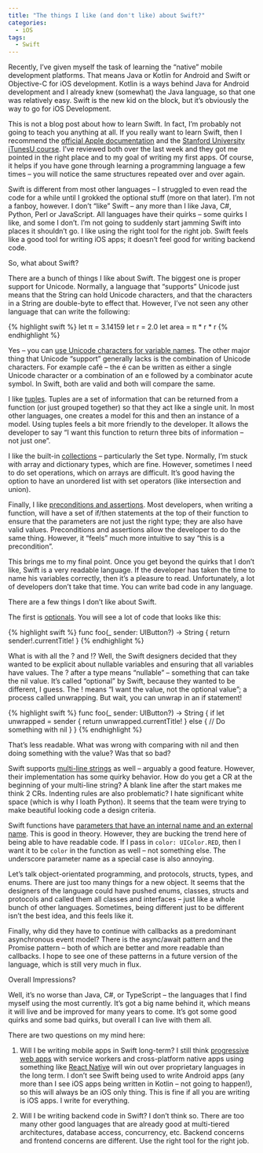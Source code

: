 ```yaml
---
title: "The things I like (and don't like) about Swift?"
categories:
  - iOS
tags:
  - Swift
---
```


Recently, I’ve given myself the task of learning the “native” mobile development platforms.  That means Java or Kotlin for Android and Swift or Objective-C for iOS development.  Kotlin is a ways behind Java for Android development and I already knew (somewhat) the Java language, so that one was relatively easy.  Swift is the new kid on the block, but it’s obviously the way to go for iOS Development.

This is not a blog post about how to learn Swift.  In fact, I’m probably not going to teach you anything at all.  If you really want to learn Swift, then I recommend the [official Apple documentation](https://developer.apple.com/library/content/documentation/Swift/Conceptual/Swift_Programming_Language/) and the [Stanford University iTunesU course](https://itunes.apple.com/us/course/developing-ios-10-apps-with-swift/id1198467120).  I’ve reviewed both over the last week and they got me pointed in the right place and to my goal of writing my first apps.  Of course, it helps if you have gone through learning a programming language a few times – you will notice the same structures repeated over and over again.

Swift is different from most other languages – I struggled to even read the code for a while until I grokked the optional stuff (more on that later).  I’m not a fanboy, however.  I don’t “like” Swift – any more than I like Java, C#, Python, Perl or JavaScript.  All languages have their quirks – some quirks I like, and some I don’t. I’m not going to suddenly start jamming Swift into places it shouldn’t go. I like using the right tool for the right job. Swift feels like a good tool for writing iOS apps; it doesn’t feel good for writing backend code.

So, what about Swift?

There are a bunch of things I like about Swift.  The biggest one is proper support for Unicode.  Normally, a language that “supports” Unicode just means that the String can hold Unicode characters, and that the characters in a String are double-byte to effect that. However, I’ve not seen any other language that can write the following:

{% highlight swift %}
let π = 3.14159
let r = 2.0
let area = π * r * r
{% endhighlight %}

Yes – you can [use Unicode characters for variable names](https://developer.apple.com/library/content/documentation/Swift/Conceptual/Swift_Programming_Language/TheBasics.html#//apple_ref/doc/uid/TP40014097-CH5-ID309). The other major thing that Unicode “support” generally lacks is the combination of Unicode characters. For example café – the é can be written as either a single Unicode character or a combination of an e followed by a combinator acute symbol. In Swift, both are valid and both will compare the same.

I like [tuples](https://developer.apple.com/library/content/documentation/Swift/Conceptual/Swift_Programming_Language/TheBasics.html#//apple_ref/doc/uid/TP40014097-CH5-ID309). Tuples are a set of information that can be returned from a function (or just grouped together) so that they act like a single unit. In most other languages, one creates a model for this and then an instance of a model. Using tuples feels a bit more friendly to the developer. It allows the developer to say “I want this function to return three bits of information – not just one”.

I like the built-in [collections](https://developer.apple.com/library/content/documentation/Swift/Conceptual/Swift_Programming_Language/CollectionTypes.html#//apple_ref/doc/uid/TP40014097-CH8-ID105) – particularly the Set type. Normally, I’m stuck with array and dictionary types, which are fine. However, sometimes I need to do set operations, which on arrays are difficult. It’s good having the option to have an unordered list with set operators (like intersection and union).

Finally, I like [preconditions and assertions](https://developer.apple.com/library/content/documentation/Swift/Conceptual/Swift_Programming_Language/TheBasics.html#//apple_ref/doc/uid/TP40014097-CH5-ID309). Most developers, when writing a function, will have a set of if/then statements at the top of their function to ensure that the parameters are not just the right type; they are also have valid values. Preconditions and assertions allow the developer to do the same thing. However, it “feels” much more intuitive to say “this is a precondition”.

This brings me to my final point. Once you get beyond the quirks that I don’t like, Swift is a very readable language. If the developer has taken the time to name his variables correctly, then it’s a pleasure to read. Unfortunately, a lot of developers don’t take that time. You can write bad code in any language.

There are a few things I don’t like about Swift.

The first is [optionals](https://developer.apple.com/library/content/documentation/Swift/Conceptual/Swift_Programming_Language/TheBasics.html#//apple_ref/doc/uid/TP40014097-CH5-ID309). You will see a lot of code that looks like this:

{% highlight swift %}
func foo(_ sender: UIButton?) -> String {
    return sender!.currentTitle!
}
{% endhighlight %}

What is with all the ? and !? Well, the Swift designers decided that they wanted to be explicit about nullable variables and ensuring that all variables have values. The ? after a type means “nullable” – something that can take the nil value. It’s called “optional” by Swift, because they wanted to be different, I guess. The ! means “I want the value, not the optional value”; a process called unwrapping. But wait, you can unwrap in an if statement!

{% highlight swift %}
func foo(_ sender: UIButton?) -> String {
    if let unwrapped = sender {
        return unwrapped.currentTitle!
    } else {
        // Do something with nil
    }
}
{% endhighlight %}

That’s less readable. What was wrong with comparing with nil and then doing something with the value? Was that so bad?

Swift supports [multi-line strings](https://developer.apple.com/library/content/documentation/Swift/Conceptual/Swift_Programming_Language/StringsAndCharacters.html#//apple_ref/doc/uid/TP40014097-CH7-ID285) as well – arguably a good feature. However, their implementation has some quirky behavior. How do you get a CR at the beginning of your multi-line string? A blank line after the start makes me think 2 CRs. Indenting rules are also problematic? I hate significant white space (which is why I loath Python). It seems that the team were trying to make beautiful looking code a design criteria.

Swift functions have [parameters that have an internal name and an external name](https://developer.apple.com/library/content/documentation/Swift/Conceptual/Swift_Programming_Language/Functions.html#//apple_ref/doc/uid/TP40014097-CH10-ID158). This is good in theory. However, they are bucking the trend here of being able to have readable code. If I pass in `color: UIColor.RED`, then I want it to be `color` in the function as well – not something else. The underscore parameter name as a special case is also annoying.

Let’s talk object-orientated programming, and protocols, structs, types, and enums. There are just too many things for a new object. It seems that the designers of the language could have pushed enums, classes, structs and protocols and called them all classes and interfaces – just like a whole bunch of other languages. Sometimes, being different just to be different isn’t the best idea, and this feels like it.

Finally, why did they have to continue with callbacks as a predominant asynchronous event model? There is the async/await pattern and the Promise pattern – both of which are better and more readable than callbacks. I hope to see one of these patterns in a future version of the language, which is still very much in flux.

Overall Impressions?

Well, it’s no worse than Java, C#, or TypeScript – the languages that I find myself using the most currently. It’s got a big name behind it, which means it will live and be improved for many years to come. It’s got some good quirks and some bad quirks, but overall I can live with them all.

There are two questions on my mind here:

1. Will I be writing mobile apps in Swift long-term? I still think [progressive web apps](https://www.smashingmagazine.com/2016/08/a-beginners-guide-to-progressive-web-apps/) with service workers and cross-platform native apps using something like [React Native](https://facebook.github.io/react-native/) will win out over proprietary languages in the long term. I don’t see Swift being used to write Android apps (any more than I see iOS apps being written in Kotlin – not going to happen!), so this will always be an iOS only thing. This is fine if all you are writing is iOS apps. I write for everything.

2. Will I be writing backend code in Swift? I don’t think so. There are too many other good languages that are already good at multi-tiered architectures, database access, concurrency, etc. Backend concerns and frontend concerns are different. Use the right tool for the right job.
